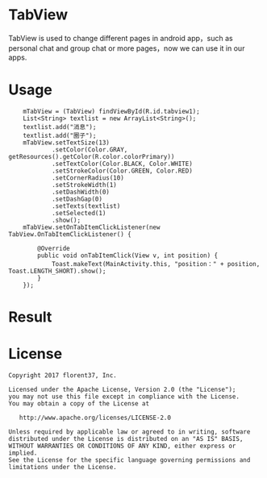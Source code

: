 # TabView
TabView is used to change different pages in android app，such as personal chat and group chat or more pages，now we can use it in our apps. 
# Usage
        mTabView = (TabView) findViewById(R.id.tabview1);
        List<String> textlist = new ArrayList<String>();
        textlist.add("消息");
        textlist.add("圈子");
        mTabView.setTextSize(13)
                .setColor(Color.GRAY, getResources().getColor(R.color.colorPrimary))
                .setTextColor(Color.BLACK, Color.WHITE)
                .setStrokeColor(Color.GREEN, Color.RED)
                .setCornerRadius(10)
                .setStrokeWidth(1)
                .setDashWidth(0)
                .setDashGap(0)
                .setTexts(textlist)
                .setSelected(1)
                .show();
        mTabView.setOnTabItemClickListener(new TabView.OnTabItemClickListener() {

            @Override
            public void onTabItemClick(View v, int position) {
                Toast.makeText(MainActivity.this, "position：" + position, Toast.LENGTH_SHORT).show();
            }
        });
# Result
# License

    Copyright 2017 florent37, Inc.

    Licensed under the Apache License, Version 2.0 (the "License");
    you may not use this file except in compliance with the License.
    You may obtain a copy of the License at

       http://www.apache.org/licenses/LICENSE-2.0

    Unless required by applicable law or agreed to in writing, software
    distributed under the License is distributed on an "AS IS" BASIS,
    WITHOUT WARRANTIES OR CONDITIONS OF ANY KIND, either express or implied.
    See the License for the specific language governing permissions and
    limitations under the License.
